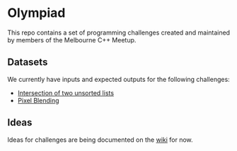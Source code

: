 # Olympiad

This repo contains a set of programming challenges created and maintained by members of the Melbourne C++ Meetup.

## Datasets

We currently have inputs and expected outputs for the following challenges:

  * [Intersection of two unsorted lists](./list-intersection)
  * [Pixel Blending](./pixel-blending)

## Ideas

Ideas for challenges are being documented on the [wiki] for now.

[wiki]: https://github.com/melbourne-cpp/olympiad/wiki
